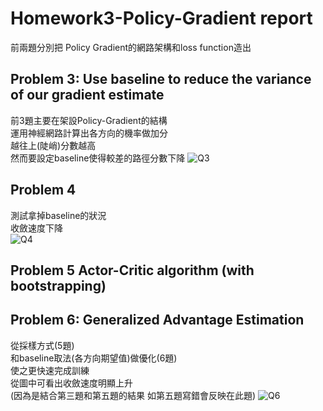 

# Homework3-Policy-Gradient report

前兩題分別把 Policy Gradient的網路架構和loss function造出

## Problem 3: Use baseline to reduce the variance of our gradient estimate
前3題主要在架設Policy-Gradient的結構  
運用神經網路計算出各方向的機率做加分  
越往上(陡峭)分數越高  
然而要設定baseline使得較差的路徑分數下降
![Q3](https://github.com/w95wayne10/homework3-policy-gradient/blob/master/photo/Q3.png)

## Problem 4  
測試拿掉baseline的狀況  
收斂速度下降  
![Q4](https://github.com/w95wayne10/homework3-policy-gradient/blob/master/photo/Q4.png)

## Problem 5 Actor-Critic algorithm (with bootstrapping)
## Problem 6: Generalized Advantage Estimation
從採樣方式(5題)  
和baseline取法(各方向期望值)做優化(6題)  
使之更快速完成訓練  
從圖中可看出收斂速度明顯上升  
(因為是結合第三題和第五題的結果 如第五題寫錯會反映在此題)
![Q6](https://github.com/w95wayne10/homework3-policy-gradient/blob/master/photo/Q6.png)
